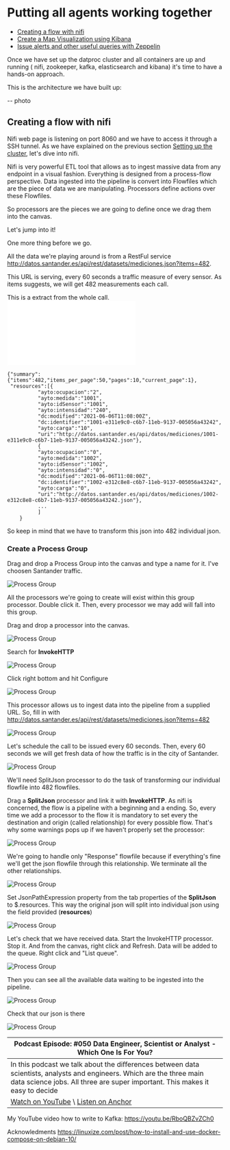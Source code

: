 
# Putting all agents working together

  - [Creating a flow with nifi](02-PuttingAllTogether.md#creating-a-flow-with-nifi)
  - [Create a Map Visualization using Kibana](sections/02-PuttingAllTogether.md#kibana)
  - [Issue alerts and other useful queries with Zeppelin](sections/02-PuttingAllTogether.md#zeppelin)


Once we have set up the datproc cluster and all containers are up and running ( nifi, zookeeper, kafka, elasticsearch and kibana) it's time to have a hands-on approach.

This is the architecture we have built up:

-- photo

## Creating a flow with nifi

Nifi web page is listening on port 8060 and we have to access it through a SSH tunnel. As we have explained on the previous section [Setting up the cluster](01-BuildingUp.md#Create-a-SSH-tunnel-to-the-VM-instance-(master-node)), let's dive into nifi.

Nifi is very powerful ETL tool that allows as to ingest massive data from any endpoint in a visual fashion. Everything is designed from a process-flow perspective. Data ingested into the pipeline is convert into Flowfiles which are the piece of data we are manipulating. Processors define actions over these Flowfiles.

So processors are the pieces we are going to define once we drag them into the canvas.

Let's jump into it!

One more thing before we go.

All the data we're playing around is from a RestFul service http://datos.santander.es/api/rest/datasets/mediciones.json?items=482.

This URL is serving, every 60 seconds a traffic measure of every sensor. As items suggests, we will get 482 measurements each call.

This is a extract from the whole call. ![measurements.json](/files/measurements.json)
		
	{"summary":{"items":482,"items_per_page":50,"pages":10,"current_page":1},
	 "resources":[{
		      "ayto:ocupacion":"2",
		      "ayto:medida":"1001",
		      "ayto:idSensor":"1001",
		      "ayto:intensidad":"240",
		      "dc:modified":"2021-06-06T11:08:00Z",
		      "dc:identifier":"1001-e311e9c0-c6b7-11eb-9137-005056a43242",
		      "ayto:carga":"10",
		      "uri":"http://datos.santander.es/api/datos/mediciones/1001-e311e9c0-c6b7-11eb-9137-005056a43242.json"},
	 	      {
		      "ayto:ocupacion":"0",
		      "ayto:medida":"1002",
		      "ayto:idSensor":"1002",
		      "ayto:intensidad":"0",
		      "dc:modified":"2021-06-06T11:08:00Z",
		      "dc:identifier":"1002-e312c8e8-c6b7-11eb-9137-005056a43242",
		      "ayto:carga":"0",
		      "uri":"http://datos.santander.es/api/datos/mediciones/1002-e312c8e8-c6b7-11eb-9137-005056a43242.json"},
		      ...
		      ]
        }


So keep in mind that we have to transform this json into 482 individual json.

### Create a Process Group

Drag and drop a Process Group into the canvas and type a name for it. I've choosen Santander traffic. 

![Process Group](/images/10_nifi.png)

All the processors we're going to create will exist within this group processor. Double click it. Then, every processor we may add will fall into this group.

Drag and drop a processor into the canvas.

![Process Group](/images/240-nifi.png)

Search for **InvokeHTTP**

![Process Group](/images/20_nifi.png)

Click right bottom and hit Configure

![Process Group](/images/40-nifi.png)

This processor allows us to ingest data into the pipeline from a supplied URL. So, fill in with http://datos.santander.es/api/rest/datasets/mediciones.json?items=482

![Process Group](/images/50-nifi.png)

Let's schedule the call to be issued every 60 seconds. Then, every 60 seconds we will get fresh data of how the traffic is in the city of Santander.
	
![Process Group](/images/60-nifi.png)	

We'll need SplitJson processor to do the task of transforming our individual flowfile into 482 flowfiles.

Drag a **SplitJson** processor and link it with **InvokeHTTP**. As nifi is concerned, the flow is a pipeline with a beginning and a ending. So, every time we add a processor to the flow it is mandatory to set every the destination and origin (called relationship) for every possible flow.
That's why some warnings pops up if we haven't properly set the processor:

![Process Group](/images/30-nifi.png)	
	
We're going to handle only "Response" flowfile because if everything's fine we'll get the json flowfile through this relationship. We terminate all the other relationships.	

![Process Group](/images/250-nifi.png)
	
Set JsonPathExpression property from the tab properties of the **SplitJson** to $.resources. This way the original json will split into individual json using the field provided (**resources**)
	
![Process Group](/images/250-nifi.png)	
	
	
Let's check that we have received data. Start the InvokeHTTP processor. Stop it. And from the canvas, right click and Refresh. Data will be added to the queue.	
Right click and "List queue".

![Process Group](/images/80-nifi.png)	

Then you can see all the available data waiting to be ingested into the pipeline. 

![Process Group](/images/90-nifi.png)	

Check that our json is there
	
![Process Group](/images/100-nifi.png)	

| Podcast Episode: #050 Data Engineer, Scientist or Analyst - Which One Is For You?
|-----------------------------------------------------------------------------------
| In this podcast we talk about the diﬀerences between data scientists, analysts and engineers. Which are the three main data science jobs. All three are super important. This makes it easy to decide
| [Watch on YouTube](https://youtu.be/64TYZETOEdQ) \ [Listen on Anchor](https://anchor.fm/andreaskayy/episodes/050-Data-Engineer-Scientist-or-Analyst-Which-One-Is-For-You-e45ibl)

My YouTube video how to write to Kafka: <https://youtu.be/RboQBZvZCh0>

Acknowledments
https://linuxize.com/post/how-to-install-and-use-docker-compose-on-debian-10/
